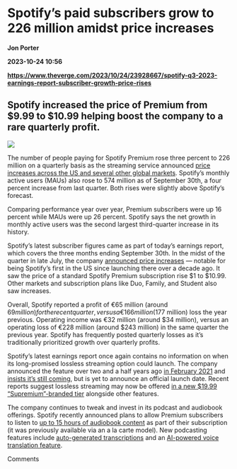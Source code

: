 # Spotify’s paid subscribers grow to 226 million amidst price increases
**Jon Porter**

**2023-10-24 10:56**

**https://www.theverge.com/2023/10/24/23928667/spotify-q3-2023-earnings-report-subscriber-growth-price-rises**

Spotify increased the price of Premium from $9.99 to $10.99 helping boost the company to a rare quarterly profit.
-----------------------------------------------------------------------------------------------------------------

![](https://cdn.vox-cdn.com/thumbor/-Tb58AcnfewUuCq2QN5AiuK5QMQ=/0x0:1620x1080/1200x628/filters:focal(810x540:811x541)/cdn.vox-cdn.com/uploads/chorus_asset/file/25027062/F9MjyTnWAAAnZXh.jpg)

The number of people paying for Spotify Premium rose three percent to 226 million on a quarterly basis as the streaming service announced [price increases across the US and several other global markets](https://www.theverge.com/2023/7/24/23805364/spotify-us-price-increase-10-99-a-month-9-99-month-twelve-years). Spotify’s monthly active users (MAUs) also rose to 574 million as of September 30th, a four percent increase from last quarter. Both rises were slightly above Spotify’s forecast.

Comparing performance year over year, Premium subscribers were up 16 percent while MAUs were up 26 percent. Spotify says the net growth in monthly active users was the second largest third-quarter increase in its history.

Spotify’s latest subscriber figures came as part of today’s earnings report, which covers the three months ending September 30th. In the midst of the quarter in late July, the company [announced price increases](https://www.theverge.com/2023/7/24/23805364/spotify-us-price-increase-10-99-a-month-9-99-month-twelve-years) — notable for being Spotify’s first in the US since launching there over a decade ago. It saw the price of a standard Spotify Premium subscription rise $1 to $10.99. Other markets and subscription plans like Duo, Family, and Student also saw increases.

Overall, Spotify reported a profit of €65 million (around $69 million) for the recent quarter, versus a €166 million ($177 million) loss the year previous. Operating income was €32 million (around $34 million), versus an operating loss of €228 million (around $243 million) in the same quarter the previous year. Spotify has frequently posted quarterly losses as it’s traditionally prioritized growth over quarterly profits.

Spotify’s latest earnings report once again contains no information on when its long-promised lossless streaming option could launch. The company announced the feature over two and a half years ago [in February 2021](https://www.theverge.com/2021/2/22/22295273/spotify-hifi-announced-lossless-streaming-hd-quality) and [insists it’s still coming](https://www.theverge.com/2023/3/14/23639674/spotify-hifi-co-president-still-coming), but is yet to announce an official launch date. Recent reports suggest lossless streaming may now be offered [in a new $19.99 “Supremium”-branded tier](https://www.theverge.com/2023/9/21/23884577/spotify-supremium-lossless-audio-tier-code) alongside other features.

The company continues to tweak and invest in its podcast and audiobook offerings. Spotify recently announced plans to allow Premium subscribers to listen to [up to 15 hours of audiobook content](https://www.theverge.com/2023/10/3/23902039/spotify-audiobooks-subscription-podcast-audible-amazon-pushkin) as part of their subscription (it was previously available via an a la carte model). New podcasting features include [auto-generated transcriptions](https://www.theverge.com/2023/9/28/23894674/spotify-auto-generated-podcast-transcripts) and an [AI-powered voice translation feature](https://www.theverge.com/2023/9/25/23888009/spotify-podcast-translation-voice-replication-open-ai).

Comments
